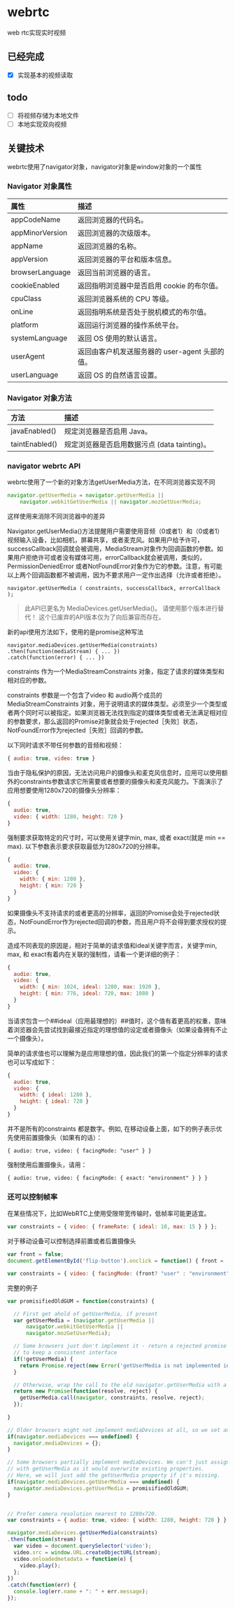 # webrtc
web rtc实现实时视频
## 已经完成
- [x] 实现基本的视频读取

## todo
- [ ] 将视频存储为本地文件
- [ ] 本地实现双向视频

## 关键技术
webrtc使用了navigator对象，navigator对象是window对象的一个属性
### Navigator 对象属性
|属性|描述|
:----|:----
|appCodeName|返回浏览器的代码名。|
|appMinorVersion|返回浏览器的次级版本。|
|appName	|返回浏览器的名称。|
|appVersion	|返回浏览器的平台和版本信息。|
|browserLanguage	|返回当前浏览器的语言。|
|cookieEnabled	|返回指明浏览器中是否启用 cookie 的布尔值。|
|cpuClass	|返回浏览器系统的 CPU 等级。|
|onLine|	返回指明系统是否处于脱机模式的布尔值。|
|platform	|返回运行浏览器的操作系统平台。|
|systemLanguage	|返回 OS 使用的默认语言。|
|userAgent|	返回由客户机发送服务器的 user-agent 头部的值。|
|userLanguage	|返回 OS 的自然语言设置。|

### Navigator 对象方法
|方法|	描述|
:--|:--
javaEnabled()|	规定浏览器是否启用 Java。
taintEnabled()	|规定浏览器是否启用数据污点 (data tainting)。

### navigator webrtc API
webrtc使用了一个新的对象方法getUserMedia方法，在不同浏览器实现不同
```javascript
navigator.getUserMedia = navigator.getUserMedia ||
    navigator.webkitGetUserMedia || navigator.mozGetUserMedia;
```    
这样使用来消除不同浏览器中的差异


Navigator.getUserMedia()方法提醒用户需要使用音频（0或者1）和（0或者1）视频输入设备，比如相机，屏幕共享，或者麦克风。如果用户给予许可，successCallback回调就会被调用，MediaStream对象作为回调函数的参数。如果用户拒绝许可或者没有媒体可用，errorCallback就会被调用，类似的，PermissionDeniedError 或者NotFoundError对象作为它的参数。注意，有可能以上两个回调函数都不被调用，因为不要求用户一定作出选择（允许或者拒绝）。
```
navigator.getUserMedia ( constraints, successCallback, errorCallback );
```


>此API已更名为 MediaDevices.getUserMedia()。 请使用那个版本进行替代！ 这个已废弃的API版本仅为了向后兼容而存在。

新的api使用方法如下，使用的是promise这种写法
```
navigator.mediaDevices.getUserMedia(constraints)
.then(function(mediaStream) { ... })
.catch(function(error) { ... })
```
constraints
作为一个MediaStreamConstraints 对象，指定了请求的媒体类型和相对应的参数。

constraints 参数是一个包含了video 和 audio两个成员的MediaStreamConstraints 对象，用于说明请求的媒体类型。必须至少一个类型或者两个同时可以被指定。如果浏览器无法找到指定的媒体类型或者无法满足相对应的参数要求，那么返回的Promise对象就会处于rejected［失败］状态，NotFoundError作为rejected［失败］回调的参数。 

以下同时请求不带任何参数的音频和视频：


```javascript
{ audio: true, video: true }
```

当由于隐私保护的原因，无法访问用户的摄像头和麦克风信息时，应用可以使用额外的constraints参数请求它所需要或者想要的摄像头和麦克风能力。下面演示了应用想要使用1280x720的摄像头分辨率：


```javascript
{
  audio: true,
  video: { width: 1280, height: 720 }
}
```
强制要求获取特定的尺寸时，可以使用关键字min, max, 或者 exact(就是 min == max). 以下参数表示要求获取最低为1280x720的分辨率。
```javascript
{
  audio: true,
  video: {
    width: { min: 1280 },
    height: { min: 720 }
  }
}
```
如果摄像头不支持请求的或者更高的分辨率，返回的Promise会处于rejected状态，NotFoundError作为rejected回调的参数，而且用户将不会得到要求授权的提示。

造成不同表现的原因是，相对于简单的请求值和ideal关键字而言，关键字min, max, 和 exact有着内在关联的强制性，请看一个更详细的例子：
```javascript
{
  audio: true,
  video: {
    width: { min: 1024, ideal: 1280, max: 1920 },
    height: { min: 776, ideal: 720, max: 1080 }
  }
}
```
当请求包含一个##ideal（应用最理想的）##值时，这个值有着更高的权重，意味着浏览器会先尝试找到最接近指定的理想值的设定或者摄像头（如果设备拥有不止一个摄像头）。

 

简单的请求值也可以理解为是应用理想的值，因此我们的第一个指定分辨率的请求也可以写成如下：
```javascript
{
  audio: true,
  video: {
    width: { ideal: 1280 },
    height: { ideal: 720 }
  }
}
```
并不是所有的constraints 都是数字。例如, 在移动设备上面，如下的例子表示优先使用前置摄像头（如果有的话）：

```
{ audio: true, video: { facingMode: "user" } }
```

强制使用后置摄像头，请用：

`{ audio: true, video: { facingMode: { exact: "environment" } } }`

### 还可以控制帧率
在某些情况下，比如WebRTC上使用受限带宽传输时，低帧率可能更适宜。
```javascript
var constraints = { video: { frameRate: { ideal: 10, max: 15 } } };
```
对于移动设备可以控制选择前置或者后置摄像头

```javascript
var front = false;
document.getElementById('flip-button').onclick = function() { front = !front; };

var constraints = { video: { facingMode: (front? "user" : "environment") } };
```

完整的例子

```javascript
var promisifiedOldGUM = function(constraints) {

  // First get ahold of getUserMedia, if present
  var getUserMedia = (navigator.getUserMedia ||
      navigator.webkitGetUserMedia ||
      navigator.mozGetUserMedia);

  // Some browsers just don't implement it - return a rejected promise with an error
  // to keep a consistent interface
  if(!getUserMedia) {
    return Promise.reject(new Error('getUserMedia is not implemented in this browser'));
  }

  // Otherwise, wrap the call to the old navigator.getUserMedia with a Promise
  return new Promise(function(resolve, reject) {
    getUserMedia.call(navigator, constraints, resolve, reject);
  });
		
}

// Older browsers might not implement mediaDevices at all, so we set an empty object first
if(navigator.mediaDevices === undefined) {
  navigator.mediaDevices = {};
}

// Some browsers partially implement mediaDevices. We can't just assign an object
// with getUserMedia as it would overwrite existing properties.
// Here, we will just add the getUserMedia property if it's missing.
if(navigator.mediaDevices.getUserMedia === undefined) {
  navigator.mediaDevices.getUserMedia = promisifiedOldGUM;
}


// Prefer camera resolution nearest to 1280x720.
var constraints = { audio: true, video: { width: 1280, height: 720 } };

navigator.mediaDevices.getUserMedia(constraints)
.then(function(stream) {
  var video = document.querySelector('video');
  video.src = window.URL.createObjectURL(stream);
  video.onloadedmetadata = function(e) {
    video.play();
  };
})
.catch(function(err) {
  console.log(err.name + ": " + err.message);
});
```
